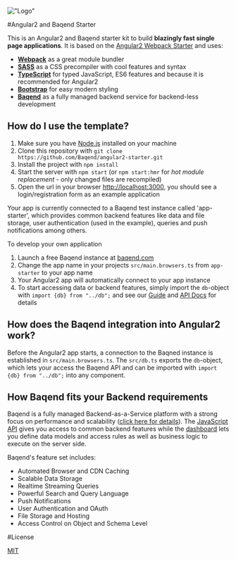 !["Logo"](https://raw.githubusercontent.com/Baqend/angular2-starter/master/src/assets/logo.png)

#Angular2 and Baqend Starter

This is an Angular2 and Baqend starter kit to build **blazingly fast single page applications**. It is based on the [Angular2 Webpack Starter](https://github.com/AngularClass/angular2-webpack-starter) and uses:

* [**Webpack**](http://webpack.github.io) as a great module bundler
* [**SASS**](http://sass-lang.com) as a CSS precompiler with cool features and syntax
* [**TypeScript**](https://www.typescriptlang.org) for typed JavaScript, ES6 features and because it is recommended for Angular2
* [**Bootstrap**](http://getbootstrap.com) for easy modern styling
* [**Baqend**](http://www.baqend.com) as a fully managed backend service for backend-less development

## How do I use the template?

1. Make sure you have [Node.js](https://nodejs.org/en/) installed on your machine
2. Clone this repository with `git clone https://github.com/Baqend/angular2-starter.git`
3. Install the project with `npm install`
4. Start the server with `npm start` (or `npm start:hmr` for *hot module replacement* - only changed files are recompiled)
5. Open the url in your browser [http://localhost:3000](http://localhost:3000), you should see a login/registration form as an example application

Your app is currently connected to a Baqend test instance called 'app-starter', which provides common backend features like data and file storage, user authentication (used in the example), queries and push notifications among others.

To develop your own application 

1. Launch a free Baqend instance at [baqend.com](http://dashboard.baqend.com/regirster)
2. Change the app name in your projects `src/main.browsers.ts` from `app-starter` to your app name
3. Your Angular2 app will automatically connect to your app instance
4. To start accessing data or backend features, simply import the `db`-object with `import {db} from "../db";` and see our [Guide](http://www.baqend.com/guide/#accessing-data) and [API Docs](http://www.baqend.com/js-sdk/latest/baqend.html) for details


## How does the Baqend integration into Angular2 work?

Before the Angular2 app starts, a connection to the Baqned instance is established in `src/main.browsers.ts`. The `src/db.ts` exports the `db`-object, which lets your access the Baqend API and can be imported with `import {db} from "../db";` into any component.

## How Baqend fits your Backend requirements

Baqend is a fully managed Backend-as-a-Service platform with a strong focus on performance and scalability ([click here for details](http://blog.baqend.com/post/139788321880/bringing-web-performance-to-the-next-level-an)). The [JavaScript API](http://www.baqend.com/js-sdk/latest/baqend.html) gives you access to common backend features while the [dashboard](http://www.baqend.com/guide/#baqend-dashboard) lets you define data models and access rules as well as business logic to execute on the server side.

Baqend's feature set includes: 

* Automated Browser and CDN Caching
* Scalable Data Storage
* Realtime Streaming Queries
* Powerful Search and Query Language
* Push Notifications
* User Authentication and OAuth
* File Storage and Hosting
* Access Control on Object and Schema Level

#License

[MIT](https://github.com/Baqend/angular2-starter/blob/master/LICENSE) 